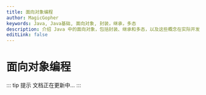 ```yaml
---
title: 面向对象编程
author: MagicGopher
keywords: Java, Java基础, 面向对象, 封装，继承，多态
description: 介绍 Java 中的面向对象，包括封装、继承和多态，以及这些概念在实际开发中的应用场景。
editLink: false
---
```


# 面向对象编程

::: tip 提示
文档正在更新中...
:::